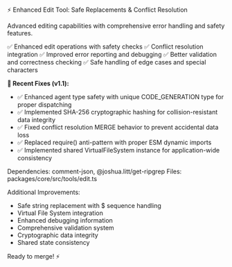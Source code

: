 ⚡ Enhanced Edit Tool: Safe Replacements & Conflict Resolution

Advanced editing capabilities with comprehensive error handling and safety features.

✅ Enhanced edit operations with safety checks
✅ Conflict resolution integration
✅ Improved error reporting and debugging
✅ Better validation and correctness checking
✅ Safe handling of edge cases and special characters

**🔧 Recent Fixes (v1.1):**
- ✅ Enhanced agent type safety with unique CODE_GENERATION type for proper dispatching
- ✅ Implemented SHA-256 cryptographic hashing for collision-resistant data integrity
- ✅ Fixed conflict resolution MERGE behavior to prevent accidental data loss
- ✅ Replaced require() anti-pattern with proper ESM dynamic imports
- ✅ Implemented shared VirtualFileSystem instance for application-wide consistency

Dependencies: comment-json, @joshua.litt/get-ripgrep
Files: packages/core/src/tools/edit.ts

Additional Improvements:
- Safe string replacement with $ sequence handling
- Virtual File System integration
- Enhanced debugging information
- Comprehensive validation system
- Cryptographic data integrity
- Shared state consistency

Ready to merge! ⚡
